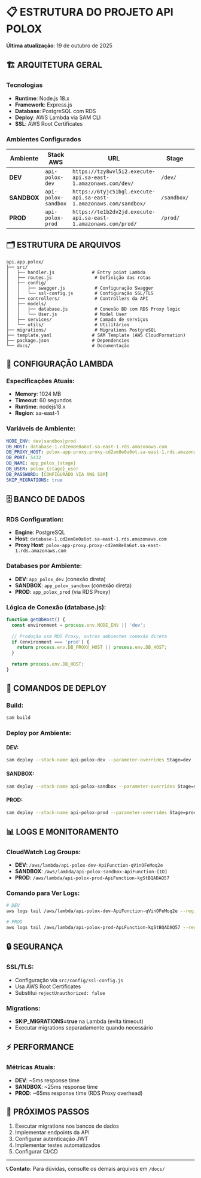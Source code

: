 # 📋 ESTRUTURA DO PROJETO API POLOX

**Última atualização**: 19 de outubro de 2025

## 🏗️ **ARQUITETURA GERAL**

### **Tecnologias**
- **Runtime**: Node.js 18.x
- **Framework**: Express.js
- **Database**: PostgreSQL com RDS
- **Deploy**: AWS Lambda via SAM CLI
- **SSL**: AWS Root Certificates

### **Ambientes Configurados**

| Ambiente | Stack AWS | URL | Stage | Conexão BD | Status |
|----------|-----------|-----|--------|------------|---------|
| **DEV** | `api-polox-dev` | `https://tzy8wvl5i2.execute-api.sa-east-1.amazonaws.com/dev/` | `/dev/` | Direta RDS | ✅ Funcionando |
| **SANDBOX** | `api-polox-sandbox` | `https://6tyjc51bgl.execute-api.sa-east-1.amazonaws.com/sandbox/` | `/sandbox/` | Direta RDS | ✅ Funcionando |
| **PROD** | `api-polox-prod` | `https://te1b2dv2jd.execute-api.sa-east-1.amazonaws.com/prod/` | `/prod/` | **RDS Proxy** | ✅ Funcionando |

## 🗂️ **ESTRUTURA DE ARQUIVOS**

```
api.app.polox/
├── src/
│   ├── handler.js              # Entry point Lambda
│   ├── routes.js                # Definição das rotas
│   ├── config/
│   │   ├── swagger.js           # Configuração Swagger
│   │   └── ssl-config.js        # Configuração SSL/TLS
│   ├── controllers/             # Controllers da API
│   ├── models/
│   │   ├── database.js          # Conexão BD com RDS Proxy logic
│   │   └── User.js              # Model User
│   ├── services/                # Camada de serviços
│   └── utils/                   # Utilitários
├── migrations/                  # Migrations PostgreSQL
├── template.yaml               # SAM Template (AWS CloudFormation)
├── package.json                # Dependencies
└── docs/                       # Documentação
```

## 🔧 **CONFIGURAÇÃO LAMBDA**

### **Especificações Atuais:**
- **Memory**: 1024 MB
- **Timeout**: 60 segundos
- **Runtime**: nodejs18.x
- **Region**: sa-east-1

### **Variáveis de Ambiente:**
```yaml
NODE_ENV: dev|sandbox|prod
DB_HOST: database-1.cd2em8e0a6ot.sa-east-1.rds.amazonaws.com
DB_PROXY_HOST: polox-app-proxy.proxy-cd2em8e0a6ot.sa-east-1.rds.amazonaws.com
DB_PORT: 5432
DB_NAME: app_polox_{stage}
DB_USER: polox_{stage}_user
DB_PASSWORD: [CONFIGURADO VIA AWS SSM]
SKIP_MIGRATIONS: true
```

## 🗄️ **BANCO DE DADOS**

### **RDS Configuration:**
- **Engine**: PostgreSQL
- **Host**: `database-1.cd2em8e0a6ot.sa-east-1.rds.amazonaws.com`
- **Proxy Host**: `polox-app-proxy.proxy-cd2em8e0a6ot.sa-east-1.rds.amazonaws.com`

### **Databases por Ambiente:**
- **DEV**: `app_polox_dev` (conexão direta)
- **SANDBOX**: `app_polox_sandbox` (conexão direta)  
- **PROD**: `app_polox_prod` (via RDS Proxy)

### **Lógica de Conexão (database.js):**
```javascript
function getDbHost() {
  const environment = process.env.NODE_ENV || 'dev';
  
  // Produção usa RDS Proxy, outros ambientes conexão direta
  if (environment === 'prod') {
    return process.env.DB_PROXY_HOST || process.env.DB_HOST;
  }
  
  return process.env.DB_HOST;
}
```

## 🚀 **COMANDOS DE DEPLOY**

### **Build:**
```bash
sam build
```

### **Deploy por Ambiente:**

#### **DEV:**
```bash
sam deploy --stack-name api-polox-dev --parameter-overrides Stage=dev --region sa-east-1
```

#### **SANDBOX:**
```bash
sam deploy --stack-name api-polox-sandbox --parameter-overrides Stage=sandbox --region sa-east-1
```

#### **PROD:**
```bash
sam deploy --stack-name api-polox-prod --parameter-overrides Stage=prod --region sa-east-1
```

## 📊 **LOGS E MONITORAMENTO**

### **CloudWatch Log Groups:**
- **DEV**: `/aws/lambda/api-polox-dev-ApiFunction-qVinOFeMoq2e`
- **SANDBOX**: `/aws/lambda/api-polox-sandbox-ApiFunction-[ID]`
- **PROD**: `/aws/lambda/api-polox-prod-ApiFunction-kgStBQADAQ57`

### **Comando para Ver Logs:**
```bash
# DEV
aws logs tail /aws/lambda/api-polox-dev-ApiFunction-qVinOFeMoq2e --region sa-east-1 --follow

# PROD  
aws logs tail /aws/lambda/api-polox-prod-ApiFunction-kgStBQADAQ57 --region sa-east-1 --follow
```

## 🔒 **SEGURANÇA**

### **SSL/TLS:**
- Configuração via `src/config/ssl-config.js`
- Usa AWS Root Certificates
- Substitui `rejectUnauthorized: false`

### **Migrations:**
- **SKIP_MIGRATIONS=true** na Lambda (evita timeout)
- Executar migrations separadamente quando necessário

## ⚡ **PERFORMANCE**

### **Métricas Atuais:**
- **DEV**: ~5ms response time
- **SANDBOX**: ~25ms response time  
- **PROD**: ~65ms response time (RDS Proxy overhead)

## 📝 **PRÓXIMOS PASSOS**

1. Executar migrations nos bancos de dados
2. Implementar endpoints da API
3. Configurar autenticação JWT
4. Implementar testes automatizados
5. Configurar CI/CD

---

**📞 Contato**: Para dúvidas, consulte os demais arquivos em `/docs/`